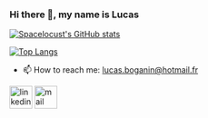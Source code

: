 ### Hi there 👋, my name is Lucas

[![Spacelocust's GitHub stats](https://github-readme-stats.vercel.app/api?username=Spacelocust&theme=vue-dark&show_icons=true&hide_border=true)](https://github.com/Spacelocust/Spacelocust)

[![Top Langs](https://github-readme-stats.vercel.app/api/top-langs/?username=Spacelocust&theme=vue-dark&hide_border=true)](https://github.com/Spacelocust/Spacelocust)

- 📫 How to reach me: lucas.boganin@hotmail.fr 

[<img src='https://cdn.jsdelivr.net/npm/simple-icons@3.0.1/icons/linkedin.svg' alt='linkedin' height='40'>](https://www.linkedin.com/in/lucas-boganin-00bb6a1b5/)
[<img src='https://cdn.jsdelivr.net/npm/simple-icons@3.0.1/icons/gmail.svg' alt='mail' height='40'>](mailto:lucasboganin@hotmail.fr)
